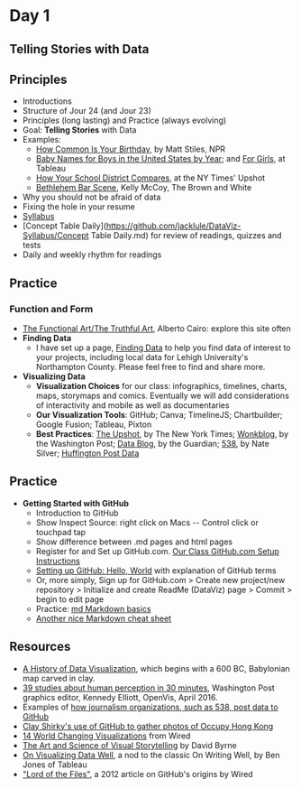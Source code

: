 # Day 1
## Telling Stories with Data

## Principles

- Introductions
- Structure of Jour 24 (and Jour 23)
- Principles (long lasting) and Practice (always evolving)
- Goal: **Telling Stories** with Data
- Examples: 
  - [How Common Is Your Birthday](http://thedailyviz.com/2012/05/12/how-common-is-your-birthday/), by Matt Stiles, NPR
  - [Baby Names for Boys in the United States by Year](https://public.tableau.com/profile/publish/analysis_17/Tableaudebord1#!/publish-confirm); and [For Girls](https://public.tableau.com/profile/jewel.loree#!/vizhome/babynames_1/Dashboard2), at Tableau
  - [How Your School District Compares](http://www.nytimes.com/interactive/2016/04/29/upshot/money-race-and-success-how-your-school-district-compares.html?em_pos=small&emc=edit_up_20160429&nl=upshot&nl_art=0&nlid=724199&ref=img&te=1&_r=0), at the NY Times' Upshot 
  - [Bethlehem Bar Scene](http://thebrownandwhite.com/2016/09/29/lehigh-students-bethlehem-bar-scene/), Kelly McCoy, The Brown and White
- Why you should not be afraid of data
- Fixing the hole in your resume
- [Syllabus](https://github.com/jacklule/DataViz-Syllabus/blob/master/Syllabus.md)
- [Concept Table Daily](https://github.com/jacklule/DataViz-Syllabus/Concept Table Daily.md) for review of readings, quizzes and tests
- Daily and weekly rhythm for readings

## Practice

### Function and Form

- [The Functional Art/The Truthful Art](http://www.thefunctionalart.com/), Alberto Cairo: explore this site often
- **Finding Data**
  - I have set up a page, [Finding Data](https://github.com/jacklule/DataViz-Syllabus/blob/master/Finding%20Data.md) to help you find data of interest to your projects, including local data for Lehigh University's Northampton County. Please feel free to find and share more.
- **Visualizing Data**
  - **Visualization Choices** for our class: infographics, timelines, charts, maps, storymaps and comics. Eventually we will add considerations of interactivity and mobile as well as documentaries
  - **Our Visualization Tools**: GitHub; Canva; TimelineJS; Chartbuilder; Google Fusion; Tableau, Pixton
  - **Best Practices**: [The Upshot](http://www.nytimes.com/interactive/2015/04/22/upshot/happy-birthday-upshot.html?_r=0), by The New York Times; [Wonkblog](https://www.washingtonpost.com/news/wonk/), by the Washington Post; [Data Blog](http://www.theguardian.com/data), by the Guardian; [538](http://fivethirtyeight.com/), by Nate Silver; [Huffington Post Data](http://data.huffingtonpost.com/)

## Practice 
- **Getting Started with GitHub**
  -   Introduction to GitHub
  -   Show Inspect Source: right click on Macs -- Control click or touchpad tap
  -   Show difference between .md pages and html pages
  -   Register for and Set up GitHub.com. [Our Class GitHub.com Setup Instructions](https://github.com/jacklule/DataViz-Syllabus/blob/master/GitHubSetUp.md)
  -   [Setting up GitHub: Hello, World](https://guides.github.com/activities/hello-world/) with explanation of GitHub terms
  -   Or, more simply, Sign up for GitHub.com > Create new project/new repository > Initialize and create ReadMe (DataViz) page > Commit > begin to edit page
  -   Practice: [md Markdown basics](https://help.github.com/articles/basic-writing-and-formatting-syntax/)
  -   [Another nice Markdown cheat sheet](http://assemble.io/docs/Cheatsheet-Markdown.html)

## Resources

- [A History of Data Visualization](http://data-art.net/resources/history_of_vis.php), which begins with a 600 BC, Babylonian map carved in clay.
- [39 studies about human perception in 30 minutes](https://medium.com/@kennelliott/39-studies-about-human-perception-in-30-minutes-4728f9e31a73#.ej4lsy3c5), Washington Post graphics editor, Kennedy Elliott, OpenVis, April 2016. 
- Examples of [how journalism organizations, such as 538, post data to GitHub](https://github.com/showcases/open-journalism)
- [Clay Shirky's use of GitHub to gather photos of Occupy Hong Kong](https://github.com/cshirky/occupyhongkong)
- [14 World Changing Visualizations](http://www.wired.com/2014/03/beautiful-science/) from Wired
- [The Art and Science of Visual Storytelling](https://www.brainpickings.org/2013/10/08/best-american-infographics-david-byrne/) by David Byrne
- [On Visualizing Data Well](http://dataremixed.com/2015/05/on-visualizing-data-well/), a nod to the classic On Writing Well, by Ben Jones of Tableau
- ["Lord of the Files"](http://www.wired.com/2012/02/github-2/), a 2012 article on GitHub's origins by Wired
